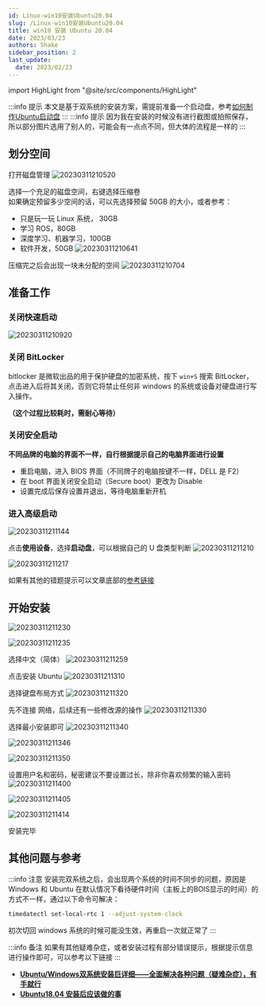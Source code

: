 ```yaml
---
id: Linux-win10安装Ubuntu20.04
slug: /Linux-win10安装Ubuntu20.04
title: win10 安装 Ubuntu 20.04
date: 2023/03/23
authors: Shake
sidebar_position: 2
last_update:
  date: 2023/02/23
---
```


import HighLight from "@site/src/components/HighLight"

:::info 提示
本文是基于双系统的安装方案，需提前准备一个启动盘，参考<HighLight>[如何制作Ubuntu启动盘](/docs/Stack/Linux/如何制作Ubuntu启动盘.md)</HighLight>
:::
:::info 提示
因为我在安装的时候没有进行截图或拍照保存，所以部分图片选用了别人的，可能会有一点点不同，但大体的流程是一样的
:::

## 划分空间

打开磁盘管理
![20230311210520](https://shake-picture.oss-cn-guangzhou.aliyuncs.com/Docusaurus/docs/Stack/Linux/20230311210520.png)

选择一个充足的磁盘空间，右键选择压缩卷<br/>
如果确定预留多少空间的话，可以先选择预留 50GB 的大小，或者参考：

- 只是玩一玩 Linux 系统， 30GB
- 学习 ROS，80GB
- 深度学习、机器学习，100GB
- 软件开发，50GB
![20230311210641](https://shake-picture.oss-cn-guangzhou.aliyuncs.com/Docusaurus/docs/Stack/Linux/20230311210641.png)

压缩完之后会出现一块未分配的空间
![20230311210704](https://shake-picture.oss-cn-guangzhou.aliyuncs.com/Docusaurus/docs/Stack/Linux/20230311210704.png)

## 准备工作

### 关闭快速启动

![20230311210920](https://shake-picture.oss-cn-guangzhou.aliyuncs.com/Docusaurus/docs/Stack/Linux/20230311210920.png)

### 关闭 BitLocker

bitlocker 是微软出品的用于保护硬盘的加密系统，按下 `win+S` 搜索 BitLocker，点击进入后将其关闭，否则它将禁止任何非 windows 的系统或设备对硬盘进行写入操作。

**（这个过程比较耗时，需耐心等待）**

### 关闭安全启动

**不同品牌的电脑的界面不一样，自行根据提示自己的电脑界面进行设置**

- 重启电脑，进入 BIOS 界面（不同牌子的电脑按键不一样，DELL 是 F2）
- 在 boot 界面关闭安全启动（Secure boot）更改为 Disable
- 设置完成后保存设置并退出，等待电脑重新开机

### 进入高级启动

![20230311211144](https://shake-picture.oss-cn-guangzhou.aliyuncs.com/Docusaurus/docs/Stack/Linux/20230311211144.png)

点击**使用设备**，选择**启动盘**，可以根据自己的 U 盘类型判断
![20230311211210](https://shake-picture.oss-cn-guangzhou.aliyuncs.com/Docusaurus/docs/Stack/Linux/20230311211210.png)

![20230311211217](https://shake-picture.oss-cn-guangzhou.aliyuncs.com/Docusaurus/docs/Stack/Linux/20230311211217.png)

如果有其他的错题提示可以文章底部的[参考链接](#其他问题与参考)

## 开始安装

![20230311211230](https://shake-picture.oss-cn-guangzhou.aliyuncs.com/Docusaurus/docs/Stack/Linux/20230311211230.png)

![20230311211235](https://shake-picture.oss-cn-guangzhou.aliyuncs.com/Docusaurus/docs/Stack/Linux/20230311211235.png)

选择中文（简体）
![20230311211259](https://shake-picture.oss-cn-guangzhou.aliyuncs.com/Docusaurus/docs/Stack/Linux/20230311211259.png)

点击安装 Ubuntu
![20230311211310](https://shake-picture.oss-cn-guangzhou.aliyuncs.com/Docusaurus/docs/Stack/Linux/20230311211310.png)

选择键盘布局方式
![20230311211320](https://shake-picture.oss-cn-guangzhou.aliyuncs.com/Docusaurus/docs/Stack/Linux/20230311211320.png)

先不连接 网络，后续还有一些修改源的操作
![20230311211330](https://shake-picture.oss-cn-guangzhou.aliyuncs.com/Docusaurus/docs/Stack/Linux/20230311211330.png)

选择最小安装即可
![20230311211340](https://shake-picture.oss-cn-guangzhou.aliyuncs.com/Docusaurus/docs/Stack/Linux/20230311211340.png)

![20230311211346](https://shake-picture.oss-cn-guangzhou.aliyuncs.com/Docusaurus/docs/Stack/Linux/20230311211346.png)

![20230311211350](https://shake-picture.oss-cn-guangzhou.aliyuncs.com/Docusaurus/docs/Stack/Linux/20230311211350.png)

设置用户名和密码，秘密建议不要设置过长，除非你喜欢频繁的输入密码
![20230311211400](https://shake-picture.oss-cn-guangzhou.aliyuncs.com/Docusaurus/docs/Stack/Linux/20230311211400.png)

![20230311211405](https://shake-picture.oss-cn-guangzhou.aliyuncs.com/Docusaurus/docs/Stack/Linux/20230311211405.png)

![20230311211414](https://shake-picture.oss-cn-guangzhou.aliyuncs.com/Docusaurus/docs/Stack/Linux/20230311211414.png)

安装完毕

## 其他问题与参考

:::info 注意
安装完双系统之后，会出现两个系统的时间不同步的问题，原因是 Windows 和 Ubuntu 在默认情况下看待硬件时间（主板上的BOIS显示的时间）的方式不一样，通过以下命令可解决：

```bash
timedatectl set-local-rtc 1 --adjust-system-clock
```

初次切回 windows 系统的时候可能没生效，再重启一次就正常了
:::

:::info 备注
如果有其他疑难杂症，或者安装过程有部分错误提示，根据提示信息进行操作即可，可以参考以下链接
:::

- **[Ubuntu/Windows双系统安装巨详细——全面解决各种问题（疑难杂症），有手就行](https://blog.csdn.net/NeoZng/article/details/122779035?spm=1001.2014.3001.5506)**
- **[Ubuntu18.04 安装后应该做的事](https://blog.csdn.net/hymanjack/article/details/80285400?spm=1001.2014.3001.5506)**
